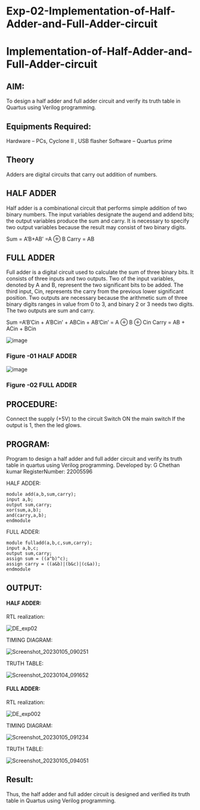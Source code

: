 # Exp-02-Implementation-of-Half-Adder-and-Full-Adder-circuit

# Implementation-of-Half-Adder-and-Full-Adder-circuit
## AIM:

To design a half adder and full adder circuit and verify its truth table in Quartus using Verilog programming.

## Equipments Required:

Hardware – PCs, Cyclone II , USB flasher
Software – Quartus prime

## Theory

Adders are digital circuits that carry out addition of numbers.

## HALF ADDER

Half adder is a combinational circuit that performs simple addition of two binary numbers. The input variables designate the augend and addend bits; the output variables produce the sum and carry. It is necessary to specify two output variables because the result may consist of two binary digits.

Sum = A’B+AB’ =A ⊕ B Carry = AB

## FULL ADDER

Full adder is a digital circuit used to calculate the sum of three binary bits. It consists of three inputs and two outputs. Two of the input variables, denoted by A and B, represent the two significant bits to be added. The third input, Cin, represents the carry from the previous lower significant position. Two outputs are necessary because the arithmetic sum of three binary digits ranges in value from 0 to 3, and binary 2 or 3 needs two digits. The two outputs are sum and carry.

Sum =A’B’Cin + A’BCin’ + ABCin + AB’Cin’ = A ⊕ B ⊕ Cin Carry = AB + ACin + BCin

 ![image](https://user-images.githubusercontent.com/36288975/163552156-a13e5a56-c638-4110-97d9-8896907c8d25.png)

### Figure -01 HALF ADDER 


![image](https://user-images.githubusercontent.com/36288975/163552057-b3547877-6d07-45b4-b7e0-bcfebfad9e1d.png)

### Figure -02 FULL ADDER 

## PROCEDURE:

Connect the supply (+5V) to the circuit
Switch ON the main switch
If the output is 1, then the led glows.

## PROGRAM:

Program to design a half adder and full adder circuit and verify its truth table in quartus using 
Verilog programming.
Developed by: G Chethan kumar
RegisterNumber: 22005596

HALF ADDER:
```
module add(a,b,sum,carry);
input a,b;
output sum,carry;
xor(sum,a,b);
and(carry,a,b);
endmodule
```
FULL ADDER:
```
module fulladd(a,b,c,sum,carry);
input a,b,c;
output sum,carry;
assign sum = ((a^b)^c);
assign carry = ((a&b)|(b&c)|(c&a));
endmodule
```
## OUTPUT:

#### HALF ADDER:

RTL realization:

![DE_exp02](https://user-images.githubusercontent.com/118348224/210095676-86427dc8-e9fc-4a75-b367-03533b7c5963.png)


TIMING DIAGRAM:

![Screenshot_20230105_090251](https://user-images.githubusercontent.com/118348224/210821517-bbbcf53c-26b5-4851-9617-226c8920d4e5.png)


TRUTH TABLE:

![Screenshot_20230104_091652](https://user-images.githubusercontent.com/118348224/210482076-b3893768-c4b3-447d-a058-d286fc81de7a.png)

#### FULL ADDER:

RTL realization:

![DE_exp002](https://user-images.githubusercontent.com/118348224/210096057-29d39ab2-ad0f-4064-9570-391e087dd7bc.png)


TIMING DIAGRAM:

![Screenshot_20230105_091234](https://user-images.githubusercontent.com/118348224/210821587-5072a876-5764-436f-b97d-1687fa229561.png)



TRUTH TABLE:

![Screenshot_20230105_094051](https://user-images.githubusercontent.com/118348224/210827254-afe3fe86-87f6-4175-934c-80fcf2357347.png)


## Result:
Thus, the half adder and full adder circuit is designed and verified its truth table in Quartus using Verilog programming.

